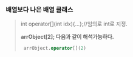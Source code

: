 ### 배열보다 나은 배열 클래스

> int operator[](int idx){...};//임의로 int로 지정.
>
> **arrObject[2]; 다음과 같이 해석가능하다.**
> 
> ```C++
>  arrObject.operator[](2)
> ``` 
